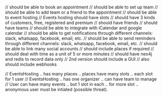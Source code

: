 // should be able to book an appointment
// should be able to set up team
// should be able to add team or a friend to the appointment
// should be able to event hosting
// Events hosting should have slots
// should have 3 kinds of customers, free, registered and premium
// should have friends
// should have teams
// should be able to integrate with iCalendar and google calendar
// should be able to get notifications through different channels: slack, whatsapp, facebook, email, etc.
// should be able to send reminders through different channels: slack, whatsapp, facebook, email, etc.
// should be able to link many social accounts
// should include places if required
// should deal with time as a unit of 5 or more minutes
// should have neo4j and redis to record data only
// 2nd version should include a GUI
// also should include webhooks


// EventsHosting .. has many places .. places have many slots .. each slot for 1 user
// EventsHosting .. has one organizer .. can have team to manage
// User can have many events .. but 1 slot in each .. for more slot .. anonymous user must be intiated (possible threat).